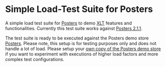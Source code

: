 # Simple Load-Test Suite for Posters

A simple load test suite for [Posters](https://github.com/Xceptance/posters-demo-store) to demo [XLT](https://github.com/Xceptance/XLT) features and functionalities. Currently this test suite works against [Posters 2.1.1](https://github.com/Xceptance/posters-demo-store/releases/tag/2.1.1).

The test suite is ready to be executed against the Posters demo store [Posters](https://posters.xceptance.io:8443/). Please note, this setup is for testing purposes only and does not handle a lot of load. Please setup your [own copy of the Posters demo store](https://github.com/Xceptance/posters-demo-store) if you want to experiment with executions of higher load factors and more complex test configurations.

